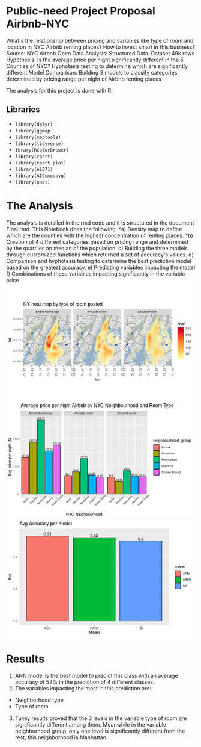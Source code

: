 # **Public-need Project Proposal Airbnb-NYC**
What's the relationship between pricing and variables like type of room and location in NYC Airbnb renting places? How to invest smart in this business?
Source: NYC Airbnb Open Data
Analysis: Structured Data. Dataset 49k rows
Hypothesis: Is the average price per night significantly different in the 5 Counties of NYC? Hyphotesis testing to determine which are significantly different
Model Comparison: Building 3 models to classify categories determined by pricing range per night of Airbnb renting places

The analysis for this project is done with R
## Libraries
* `library(dplyr)`
* `library(ggmap`
* `library(maptools)`
* `library(tidyverse)`
* `ibrary(RColorBrewer)`
* `library(rpart)`
* `library(rpart.plot)`
* `library(e1071)`
* `library(AICcmodavg)`
* `library(nnet)`

# **The Analysis**
The analysis is detailed in the rmd code and it is structured in the document Final.rmd. This Notebook does the following:
*a) Density map to define which are the counties with the highest concentration of renting places.
*b) Creation of 4 different categories based on pricing range and determined by the quartiles an median of the population.
c) Building the three models through customized functions which returned a set of accuracy's values. 
d) Comparison and hyphotesis testing to determine the best predictive model based on the greatest accuracy.
e) Predicting variables impacting the model
f) Combinations of these variables impacting significantly in the variable price
![HeatMap](https://github.com/marcel084/Public-need-Project-Proposal-Airbnb-NYC/blob/master/Images/HeatMap.png) ![AvgPrice](https://github.com/marcel084/Public-need-Project-Proposal-Airbnb-NYC/blob/master/Images/AvgPrice.png) ![AccuracyModels](https://github.com/marcel084/Public-need-Project-Proposal-Airbnb-NYC/blob/master/Images/AccuracyModels.png) 
# **Results**
1. ANN model is the best model to predict this class with an average accuracy of 52% in the prediction of 4 different classes.
2. The variables impacting the most in this prediction are:
* Neighborhood type
* Type of room
3. Tukey results proved that the 3 levels in the variable type of room are significantly different among them. Meanwhile in the variable neighborhood group, only one level is significantly different from the rest, this neighborhood is Manhattan. 





